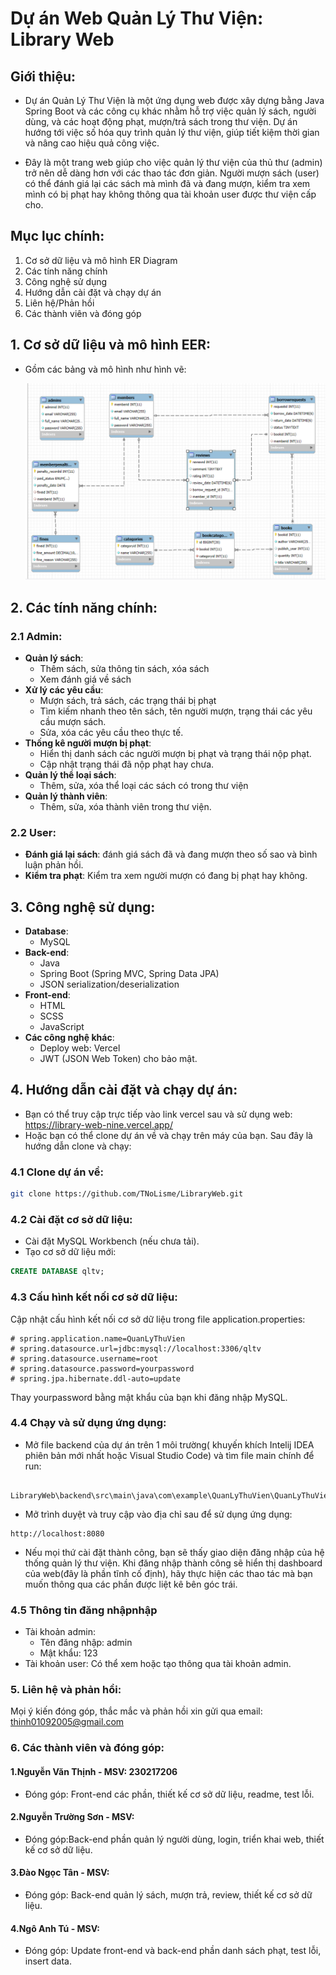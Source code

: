 # Dự án Web Quản Lý Thư Viện: Library Web

## Giới thiệu:
- Dự án Quản Lý Thư Viện là một ứng dụng web được xây dựng bằng Java Spring Boot và các công cụ khác nhằm hỗ trợ việc quản lý sách, người dùng, và các hoạt động phạt, mượn/trả sách trong thư viện. Dự án hướng tới việc số hóa quy trình quản lý thư viện, giúp tiết kiệm thời gian và nâng cao hiệu quả công việc.


- Đây là một trang web giúp cho việc quản lý thư viện của thủ thư (admin) trở nên dễ dàng hơn với các thao tác đơn giản. Người mượn sách (user) có thể đánh giá lại các sách mà mình đã và đang mượn, kiểm tra xem mình có bị phạt hay không thông qua tài khoản user được thư viện cấp cho.

## Mục lục chính:
1. Cơ sở dữ liệu và mô hình ER Diagram
2. Các tính năng chính
3. Công nghệ sử dụng
4. Hướng dẫn cài đặt và chạy dự án
5. Liên hệ/Phản hồi
6. Các thành viên và đóng góp

## 1. Cơ sở dữ liệu và mô hình EER:
- Gồm các bảng và mô hình như hình vẽ:

  ![Mô hình ER Diagram](./image/ER%20Diagram.png)

## 2. Các tính năng chính:

### 2.1 Admin:
- **Quản lý sách**:
  - Thêm sách, sửa thông tin sách, xóa sách
  - Xem đánh giá về sách
- **Xử lý các yêu cầu**:
  - Mượn sách, trả sách, các trạng thái bị phạt
  - Tìm kiếm nhanh theo tên sách, tên người mượn, trạng thái các yêu cầu mượn sách.
  - Sửa, xóa các yêu cầu theo thực tế.
- **Thống kê người mượn bị phạt**:
  - Hiển thị danh sách các người mượn bị phạt và trạng thái nộp phạt.
  - Cập nhật trạng thái đã nộp phạt hay chưa.
- **Quản lý thể loại sách**:
  - Thêm, sửa, xóa thể loại các sách có trong thư viện
- **Quản lý thành viên**:
  - Thêm, sửa, xóa thành viên trong thư viện.

### 2.2 User:
- **Đánh giá lại sách**: đánh giá sách đã và đang mượn theo số sao và bình luận phản hồi.
- **Kiểm tra phạt**: Kiểm tra xem người mượn có đang bị phạt hay không.

## 3. Công nghệ sử dụng:
- **Database**:
  - MySQL
- **Back-end**:
  - Java
  - Spring Boot (Spring MVC, Spring Data JPA)
  - JSON serialization/deserialization
- **Front-end**:
  - HTML
  - SCSS
  - JavaScript
- **Các công nghệ khác**:
  - Deploy web: Vercel
  - JWT (JSON Web Token) cho bảo mật.

## 4. Hướng dẫn cài đặt và chạy dự án:
- Bạn có thể truy cập trực tiếp vào link vercel sau và sử dụng web: https://library-web-nine.vercel.app/
- Hoặc bạn có thể clone dự án về và chạy trên máy của bạn. Sau đây là hướng dẫn clone và chạy:

### 4.1 Clone dự án về:
```bash
git clone https://github.com/TNoLisme/LibraryWeb.git
```
### 4.2 Cài đặt cơ sở dữ liệu:
- Cài đặt MySQL Workbench (nếu chưa tải).
- Tạo cơ sở dữ liệu mới:
```sql
CREATE DATABASE qltv;
```
### 4.3 Cấu hình kết nối cơ sở dữ liệu:
Cập nhật cấu hình kết nối cơ sở dữ liệu trong file application.properties:
```
# spring.application.name=QuanLyThuVien
# spring.datasource.url=jdbc:mysql://localhost:3306/qltv
# spring.datasource.username=root
# spring.datasource.password=yourpassword
# spring.jpa.hibernate.ddl-auto=update
```
Thay yourpassword bằng mật khẩu của bạn khi đăng nhập MySQL.

### 4.4 Chạy và sử dụng ứng dụng:
- Mở file backend của dự án trên 1 môi trường( khuyến khích Intelij IDEA phiên bản mới nhất hoặc Visual Studio Code) và tìm file main chính để run:
```
 LibraryWeb\backend\src\main\java\com\example\QuanLyThuVien\QuanLyThuVienApplication.java
```
- Mở trình duyệt và truy cập vào địa chỉ sau để sử dụng ứng dụng:
```
http://localhost:8080
```
- Nếu mọi thứ cài đặt thành công, bạn sẽ thấy giao diện đăng nhập của hệ thống quản lý thư viện. Khi đăng nhập thành công sẽ hiển thị dashboard của web(đây là phần tĩnh cố định),
hãy thực hiện các thao tác mà bạn muốn thông qua các phần được liệt kê bên góc trái.

### 4.5 Thông tin đăng nhậpnhập
- Tài khoản admin:
    - Tên đăng nhập: admin
    - Mật khẩu: 123
- Tài khoản user: Có thể xem hoặc tạo thông qua tài khoản admin.

### 5. Liên hệ và phản hồi:
Mọi ý kiến đóng góp, thắc mắc và phản hồi xin gửi qua email: 
thinh01092005@gmail.com
### 6. Các thành viên và đóng góp:
   #### 1.Nguyễn Văn Thịnh - MSV: 230217206

  - Đóng góp: Front-end các phần, thiết kế cơ sở dữ liệu, readme, test lỗi.


  #### 2.Nguyễn Trường Sơn - MSV:

  - Đóng góp:Back-end phần quản lý người dùng, login, triển khai web, thiết kế cơ sở dữ liệu.


  #### 3.Đào Ngọc Tân - MSV:

  - Đóng góp: Back-end quản lý sách, mượn trả, review, thiết kế cơ sở dữ liệu. 
    
  #### 4.Ngô Anh Tú - MSV:

  - Đóng góp: Update front-end và back-end phần danh sách phạt, test lỗi, insert data.

